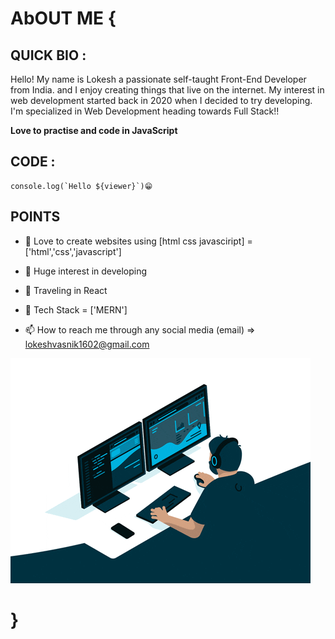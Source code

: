 
# AbOUT ME {



## QUICK BIO : 

Hello! My name is Lokesh a passionate self-taught Front-End Developer from India.  and I enjoy creating things that live on the internet. My interest in web development started back in 2020 when I decided to try developing. I'm specialized in Web Development heading towards Full Stack!! 

**Love to practise and code in JavaScript**

## CODE : 

```
console.log(`Hello ${viewer}`)😁

```

## POINTS

- 👋 Love to create websites using [html css javasciript] = ['html','css','javascript']

- 👀 Huge interest in developing
- 🌱 Traveling in  React
- 💞️ Tech Stack = ['MERN']
- 📫 How to reach me through any social media (email) => lokeshvasnik1602@gmail.com 



![alt text](https://github.com/lokeshvasnik/lokeshvasnik/blob/main/giphy.gif)
# }

<!---
lokeshvasnik/lokeshvasnik is a ✨ special ✨ repository because its `README.md` (this file) appears on your GitHub profile.
You can click the Preview link to take a look at your changes.
--->



